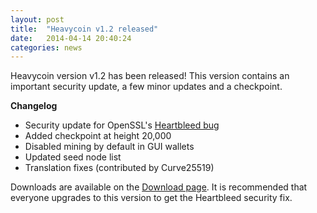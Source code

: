 ```yaml
---
layout: post
title:  "Heavycoin v1.2 released"
date:   2014-04-14 20:40:24
categories: news
---
```


<p> Heavycoin version v1.2 has been released!  This version contains
an important security update, a few minor updates and a checkpoint.
</p>

<strong>Changelog</strong>
<ul>
<li>Security update for OpenSSL's <a href="http://hearbleed.com">Heartbleed bug</a></li>
<li>Added checkpoint at height 20,000</li>
<li>Disabled mining by default in GUI wallets</li>
<li>Updated seed node list</li>
<li>Translation fixes (contributed by Curve25519)</li>
</ul>

<p> Downloads are available on the <a href="download.html">Download
page</a>.  It is recommended that everyone upgrades to this version to
get the Heartbleed security fix.  </p>
